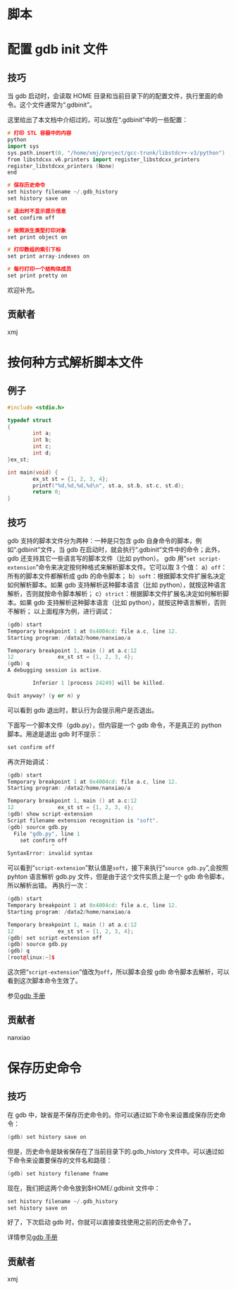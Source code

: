 # 脚本

# 配置 gdb init 文件

## 技巧

当 gdb 启动时，会读取 HOME 目录和当前目录下的的配置文件，执行里面的命令。这个文件通常为“.gdbinit”。

这里给出了本文档中介绍过的，可以放在“.gdbinit”中的一些配置：

```cpp
# 打印 STL 容器中的内容
python
import sys
sys.path.insert(0, "/home/xmj/project/gcc-trunk/libstdc++-v3/python")
from libstdcxx.v6.printers import register_libstdcxx_printers
register_libstdcxx_printers (None)
end

# 保存历史命令
set history filename ~/.gdb_history
set history save on

# 退出时不显示提示信息
set confirm off

# 按照派生类型打印对象
set print object on

# 打印数组的索引下标
set print array-indexes on

# 每行打印一个结构体成员
set print pretty on 
```

欢迎补充。

## 贡献者

xmj

# 按何种方式解析脚本文件

## 例子

```cpp
#include <stdio.h>

typedef struct
{
        int a;
        int b;
        int c;
        int d;
}ex_st;

int main(void) {
        ex_st st = {1, 2, 3, 4};
        printf("%d,%d,%d,%d\n", st.a, st.b, st.c, st.d);
        return 0;
} 
```

## 技巧

gdb 支持的脚本文件分为两种：一种是只包含 gdb 自身命令的脚本，例如“.gdbinit”文件，当 gdb 在启动时，就会执行“.gdbinit”文件中的命令；此外，gdb 还支持其它一些语言写的脚本文件（比如 python）。
gdb 用“`set script-extension`”命令来决定按何种格式来解析脚本文件。它可以取 3 个值：
a）`off`：所有的脚本文件都解析成 gdb 的命令脚本；
b）`soft`：根据脚本文件扩展名决定如何解析脚本。如果 gdb 支持解析这种脚本语言（比如 python），就按这种语言解析，否则就按命令脚本解析；
c）`strict`：根据脚本文件扩展名决定如何解析脚本。如果 gdb 支持解析这种脚本语言（比如 python），就按这种语言解析，否则不解析；
以上面程序为例，进行调试：

```cpp
(gdb) start
Temporary breakpoint 1 at 0x4004cd: file a.c, line 12.
Starting program: /data2/home/nanxiao/a

Temporary breakpoint 1, main () at a.c:12
12              ex_st st = {1, 2, 3, 4};
(gdb) q
A debugging session is active.

        Inferior 1 [process 24249] will be killed.

Quit anyway? (y or n) y 
```

可以看到 gdb 退出时，默认行为会提示用户是否退出。

下面写一个脚本文件（gdb.py），但内容是一个 gdb 命令，不是真正的 python 脚本。用途是退出 gdb 时不提示：

```cpp
set confirm off 
```

再次开始调试：

```cpp
(gdb) start
Temporary breakpoint 1 at 0x4004cd: file a.c, line 12.
Starting program: /data2/home/nanxiao/a

Temporary breakpoint 1, main () at a.c:12
12              ex_st st = {1, 2, 3, 4};
(gdb) show script-extension
Script filename extension recognition is "soft".
(gdb) source gdb.py
  File "gdb.py", line 1
    set confirm off
              ^
SyntaxError: invalid syntax 
```

可以看到“`script-extension`”默认值是`soft`，接下来执行“`source gdb.py`”,会按照 pyhton 语言解析 gdb.py 文件，但是由于这个文件实质上是一个 gdb 命令脚本，所以解析出错。
再执行一次：

```cpp
(gdb) start
Temporary breakpoint 1 at 0x4004cd: file a.c, line 12.
Starting program: /data2/home/nanxiao/a

Temporary breakpoint 1, main () at a.c:12
12              ex_st st = {1, 2, 3, 4};
(gdb) set script-extension off
(gdb) source gdb.py
(gdb) q
[root@linux:~]$ 
```

这次把“`script-extension`”值改为`off`，所以脚本会按 gdb 命令脚本去解析，可以看到这次脚本命令生效了。

参见[gdb 手册](https://sourceware.org/gdb/onlinedocs/gdb/Extending-GDB.html)

## 贡献者

nanxiao

# 保存历史命令

## 技巧

在 gdb 中，缺省是不保存历史命令的。你可以通过如下命令来设置成保存历史命令：

```cpp
(gdb) set history save on 
```

但是，历史命令是缺省保存在了当前目录下的.gdb_history 文件中。可以通过如下命令来设置要保存的文件名和路径：

```cpp
(gdb) set history filename fname 
```

现在，我们把这两个命令放到$HOME/.gdbinit 文件中：

```cpp
set history filename ~/.gdb_history
set history save on 
```

好了，下次启动 gdb 时，你就可以直接查找使用之前的历史命令了。

详情参见[gdb 手册](https://sourceware.org/gdb/onlinedocs/gdb/Command-History.html#Command-History)

## 贡献者

xmj